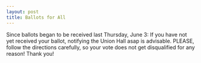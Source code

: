 ```yaml
---
layout: post
title: Ballots for All
---
```


Since ballots began to be received last Thursday, June 3: If you have not yet received your ballot, notifying the Union Hall asap is advisable. PLEASE, follow the directions carefully, so your vote does not get disqualified for any reason! Thank you!